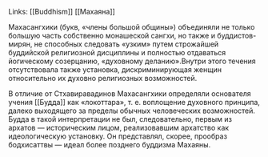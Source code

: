 Links: [[Buddhism]] [[Махаяна]]

Махасангхики (букв, «члены большой общины») объединяли не только большую часть собственно монашеской сангхи, но также и буддистов-мирян, не способных следовать «узким» путем строжайшей буддийской религиозной дисциплины и полностью отдаваться йогическому созерцанию, «духовному деланию».Внутри этого течения отсутствовала также установка, дискриминирующая женщин относительно их духовно религиозных возможностей.

В отличие от Стхавиравадинов Махасангхики определяли основателя учения [[Будда]] как «локоттара», т. е. воплощение духовного принципа, далеко выходящего за пределы обычных человеческих возможностей. Будда в такой интерпретации не был, следовательно, первым из архатов — историческим лицом, реализовавшим архатство как идеологическую установку. Он представлял, скорее, прообраз бодхисаттвы — идеал более позднего буддизма Махаяны.
